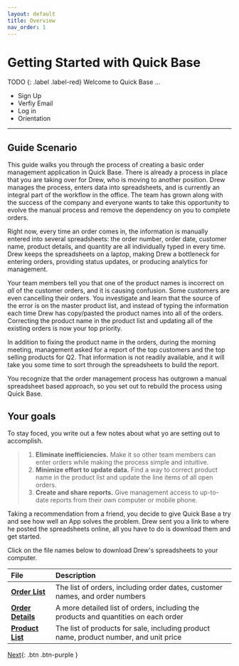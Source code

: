```yaml
---
layout: default
title: Overview
nav_order: 1
---
```


# Getting Started with Quick Base

TODO
{: .label .label-red}
Welcome to Quick Base ...
* Sign Up
* Verfiy Email
* Log in 
* Orientation

---

## Guide Scenario

This guide walks you through the process of creating a basic order management application in Quick Base. There is already a process in place that you are taking over for Drew, who is moving to another position. Drew manages the process, enters data into spreadsheets, and is currently an integral part of the workflow in the office. The team has grown along with the success of the company and everyone wants to take this opportunity to evolve the manual process and remove the dependency on you to complete orders.

Right now, every time an order comes in, the information is manually entered into several spreadsheets:  the order number, order date, customer name, product details, and quantity are all individually typed in every time. Drew keeps the spreadsheets on a laptop, making Drew a bottleneck for entering orders, providing status updates, or producing analytics for management.  

Your team members tell you that one of the product names is incorrect on _all_ of the customer orders, and it is causing confusion.  Some customers are even cancelling their orders.  You investigate and learn that the source of the error is on the master product list, and instead of typing the information each time Drew has copy/pasted the product names into all of the orders.  Correcting the  product name in the product list and updating all of the existing orders is now your top priority.

In addition to fixing the product name in the orders, during the morning meeting, management asked for a report of the top customers and the top selling products for Q2. That information is not readily available, and it will take you some time to sort through the spreadsheets to build the report.

You recognize that the order management process has outgrown a manual spreadsheet based approach, so you set out to rebuild the process using Quick Base.  

## Your goals

To stay foced, you write out a few notes about what yo are setting out to accomplish. 

> 1. **Eliminate inefficiencies.** Make it so other team members can enter orders while making the process simple and intuitive.
> 2. **Minimize effort to update data.** Find a way to correct product name in the product list and update the line items of all open orders.
> 3. **Create and share reports.** Give management access to up-to-date reports from their own computer or mobile phone.

Taking a recommendation from a friend, you decide to give Quick Base a try and see how well an App solves the problem. Drew sent you a link to where he posted the spreadsheets online, all you have to do is download them and get started.

Click on the file names below to download Drew's spreadsheets to your computer. 

| File                                           | Description                                                                          |
|:-----------------------------------------------|:-------------------------------------------------------------------------------------|
| [**Order List**](/assets/data/OrderList.xlsx)      | The list of orders, including order dates, customer names, and order numbers           |
| [**Order Details**](/assets/data/OrderDetails.xls) | A more detailed list of orders, including the products and quantities on each order  |
| [**Product List**](/assets/data/ProductList.xls)   | The list of products for sale, including product name, product number, and unit price  |

[Next](createApp.html){: .btn .btn-purple }